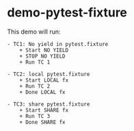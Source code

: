 # demo-pytest-fixture


This demo will run:

    - TC1: No yield in pytest.fixture
        + Start NO YIELD
        + STOP NO YIELD
        + Run TC 1

    - TC2: local pytest.fixture
        + Start LOCAL fx
        + Run TC 2
        + Done LOCAL fx

    - TC3: share pytest.fixture
        + Start SHARE fx
        + Run TC 3
        + Done SHARE fx